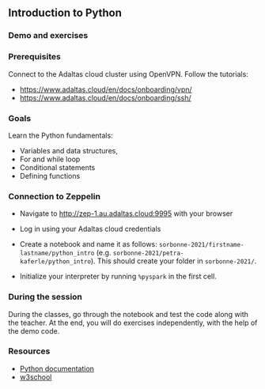 ## Introduction to Python
### Demo and exercises

### Prerequisites

Connect to the Adaltas cloud cluster using OpenVPN. Follow the tutorials:
- https://www.adaltas.cloud/en/docs/onboarding/vpn/
- https://www.adaltas.cloud/en/docs/onboarding/ssh/

### Goals

Learn the Python fundamentals:
- Variables and data structures,  
- For and while loop
- Conditional statements
- Defining functions

### Connection to Zeppelin

- Navigate to http://zep-1.au.adaltas.cloud:9995 with your browser
- Log in using your Adaltas cloud credentials

- Create a notebook and name it as follows: `sorbonne-2021/firstname-lastname/python_intro`
(e.g. `sorbonne-2021/petra-kaferle/python_intro`). This should create your folder in `sorbonne-2021/`.
- Initialize your interpreter by running `%pyspark` in  the first cell.

### During the session

During the classes, go through the notebook and test the code along with the teacher. At the end, you will do exercises independently, with the help of the demo code.

### Resources

- [Python documentation](https://docs.python.org/2.7/tutorial/index.html)
- [w3school](https://www.w3schools.com/python/default.asp) 

